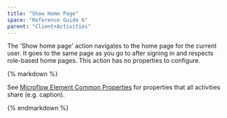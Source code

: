 ```yaml
---
title: "Show Home Page"
space: "Reference Guide 6"
parent: "Client+Activities"
---
```



The 'Show home page' action navigates to the home page for the current user. It goes to the same page as you go to after signing in and respects role-based home pages. This action has no properties to configure.

<div class="alert alert-info">{% markdown %}

See [Microflow Element Common Properties](Microflow+Element+Common+Properties) for properties that all activities share (e.g. caption).

{% endmarkdown %}</div>
